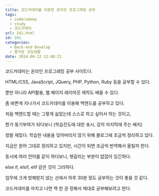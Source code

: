 ```yaml
---
title: 코드카데미를 이용한 온라인 프로그래밍 공부
tags:
  - codecademy
  - study
  - 코드카데미
url: 241.html
id: 241
categories:
  - Back-end Develop
  - 즐거운 코딩생활
date: 2014-08-12 12:48:21
---
```


코드카데미는 온라인 프로그래밍 공부 사이트다.

HTML/CSS, JavaScript, JQuery, PHP, Python, Ruby 등을 공부할 수 있다.

뿐만 아니라 API활용, 웹 페이지 레이아웃 제작도 배울 수 있다.

좀 바쁜게 지나가서 코드카데미를 이용해 백엔드를 공부하고 있다.

처음 백엔드할 때는 그렇게 싫었는데 스스로 하고 싶어서 하는 것이고,

뭔가 동기부여가 되다보니 (학습진도에 대한 표시, 강의 마지막에 주는 배지)

정말 재밌다. 학습한 내용을 잊어버리지 않기 위해 블로그에 조금씩 정리하고 있다.

지금은 원어 그대로 정리하고 있지만, 시간이 되면 조금씩 번역해서 올릴까 한다.

동시에 여러 언어를 같이 하다보니, 헷갈리는 부분이 없잖아 있긴하다.

else if, elsif, elif 같은 것이 그러하다.

업무에 크게 방해받지 않는 선에서 하루 30분 정도 공부하는 것이 좋을 것 같다.

코드카데미를 마치고 나면 책 한 권 정해서 제대로 공부해보려고 한다.